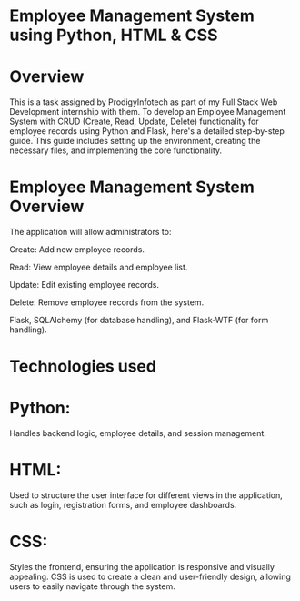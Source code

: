 # Employee Management System using Python, HTML & CSS

# Overview
This is a task assigned by ProdigyInfotech as part of my Full Stack Web Development internship with them.
To develop an Employee Management System with CRUD (Create, Read, Update, Delete) functionality for employee records using Python and Flask, here's a detailed step-by-step guide. This guide includes setting up the environment, creating the necessary files, and implementing the core functionality.

# Employee Management System Overview

The application will allow administrators to:

Create: Add new employee records.

Read: View employee details and employee list.

Update: Edit existing employee records.

Delete: Remove employee records from the system.

Flask, SQLAlchemy (for database handling), and Flask-WTF (for form handling).

# Technologies used
# Python: 
Handles backend logic, employee details, and session management.

# HTML:
Used to structure the user interface for different views in the application, such as login, registration forms, and employee dashboards.

# CSS:
Styles the frontend, ensuring the application is responsive and visually appealing. CSS is used to create a clean and user-friendly design, allowing users to easily navigate through the system.
